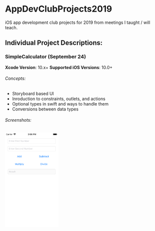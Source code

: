 # AppDevClubProjects2019
iOS app development club projects for 2019 from meetings I taught / will teach.

## Individual Project Descriptions:

### SimpleCalculator (September 24)
**Xcode Version**: 10.x+
**Supported iOS Versions**: 10.0+

###### Concepts:
- Storyboard based UI
- Inroduction to constraints, outlets, and actions
- Optional types in swift and ways to handle them
- Conversions between data types

###### Screenshots:
<img src="SimpleCalculator/screenshot.png" width="175">
